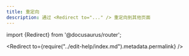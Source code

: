```yaml
---
title: 重定向
description: 通过 <Redirect to="..." /> 重定向到其他页面
---
```


import {Redirect} from '@docusaurus/router';

<Redirect to={require("../edit-help/index.md").metadata.permalink} />
